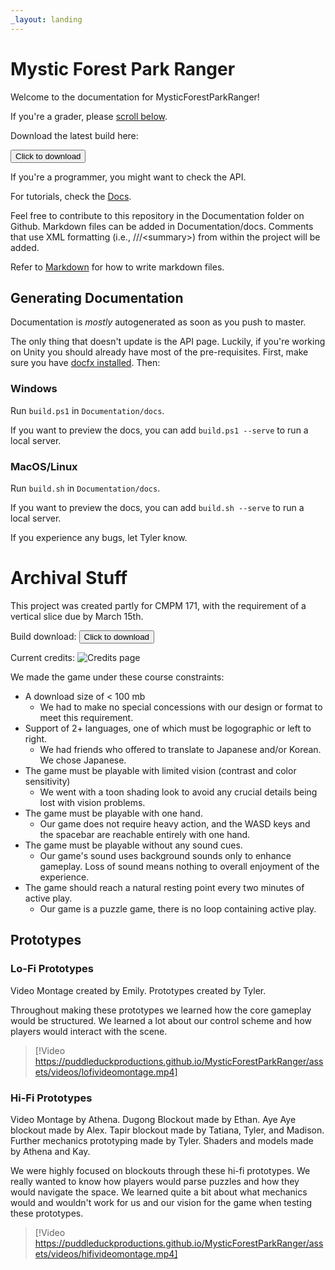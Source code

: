 ```yaml
---
_layout: landing
---
```


# Mystic Forest Park Ranger
Welcome to the documentation for MysticForestParkRanger!

If you're a grader, please <a href="#archival-stuff">scroll below</a>.

Download the latest build here: <script src="~/assets/js/download-latest.js"></script>

<button onclick="downloadLatestBuildArtifact()">Click to download</button>

If you're a programmer, you might want to check the API.

For tutorials, check the [Docs](docs/introduction.md).

Feel free to contribute to this repository in the Documentation folder on Github. Markdown files can be added in Documentation/docs. Comments that use XML formatting (i.e., ///&lt;summary&gt;) from within the project will be added.

Refer to [Markdown](http://daringfireball.net/projects/markdown/) for how to write markdown files.

## Generating Documentation
Documentation is *mostly* autogenerated as soon as you push to master.

The only thing that doesn't update is the API page. Luckily, if you're working on Unity you should already have most of the pre-requisites. First, make sure you have [docfx installed](https://github.com/dotnet/docfx?tab=readme-ov-file#getting-started). Then:

### Windows
Run `build.ps1` in `Documentation/docs`.

If you want to preview the docs, you can add `build.ps1 --serve` to run a local server. 

### MacOS/Linux
Run `build.sh` in `Documentation/docs`.

If you want to preview the docs, you can add `build.sh --serve`  to run a local server.

If you experience any bugs, let Tyler know.

# Archival Stuff
This project was created partly for CMPM 171, with the requirement of a vertical slice due by March 15th.

Build download: <button onclick="downloadLatestBuildArtifact()">Click to download</button>

Current credits:
![Credits page](~/assets/images/Creditspage.png)

We made the game under these course constraints:
- A download size of &lt; 100 mb
	- We had to make no special concessions with our design or format to meet this requirement.
- Support of 2+ languages, one of which must be logographic or left to right.
	- We had friends who offered to translate to Japanese and/or Korean. We chose Japanese.
- The game must be playable with limited vision (contrast and color sensitivity)
	- We went with a toon shading look to avoid any crucial details being lost with vision problems.
- The game must be playable with one hand.
	- Our game does not require heavy action, and the WASD keys and the spacebar are reachable entirely with one hand.
- The game must be playable without any sound cues.
	- Our game's sound uses background sounds only to enhance gameplay. Loss of sound means nothing to overall enjoyment of the experience.
- The game should reach a natural resting point every two minutes of active play.
	- Our game is a puzzle game, there is no loop containing active play.

## Prototypes

### Lo-Fi Prototypes
Video Montage created by Emily. Prototypes created by Tyler.

Throughout making these prototypes we learned how the core gameplay would be structured. We learned a lot about our control scheme and how players would interact with the scene.
> [!Video https://puddleduckproductions.github.io/MysticForestParkRanger/assets/videos/lofivideomontage.mp4]

### Hi-Fi Prototypes
Video Montage by Athena. Dugong Blockout made by Ethan. Aye Aye blockout made by Alex. Tapir blockout made by Tatiana, Tyler, and Madison. Further mechanics prototyping made by Tyler. Shaders and models made by Athena and Kay.

We were highly focused on blockouts through these hi-fi prototypes. We really wanted to know how players would parse puzzles and how they would navigate the space. We learned quite a bit about what mechanics would and wouldn't work for us and our vision for the game when testing these prototypes.
> [!Video https://puddleduckproductions.github.io/MysticForestParkRanger/assets/videos/hifivideomontage.mp4]